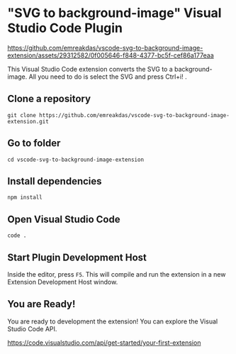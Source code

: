 # "SVG to background-image" Visual Studio Code Plugin

https://github.com/emreakdas/vscode-svg-to-background-image-extension/assets/29312582/0f005646-f848-4377-bc5f-cef86a177eaa

This Visual Studio Code extension converts the SVG to a background-image. All you need to do is select the SVG and press Ctrl+i!
.

## Clone a repository

```
git clone https://github.com/emreakdas/vscode-svg-to-background-image-extension.git
```

## Go to folder

```
cd vscode-svg-to-background-image-extension
```

## Install dependencies

```
npm install
```

## Open Visual Studio Code

```
code .
```

## Start Plugin Development Host 

Inside the editor, press ```F5```. This will compile and run the extension in a new Extension Development Host window.

## You are Ready!

You are ready to development the extension! You can explore the Visual Studio Code API.

https://code.visualstudio.com/api/get-started/your-first-extension
